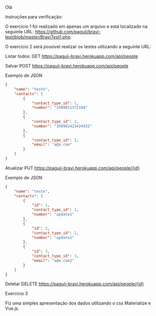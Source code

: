 Olá 

Instruções para verificação:

O exercicio 1 foi realizado em apenas um arquivo e está localizado na seguinte URL:
https://github.com/paguii/bravi-test/blob/master/BraviTest1.php

O exercicio 2 será possivel realizar os testes utilizando a seguinte URL:

Listar todos:
GET
https://paguii-bravi.herokuapp.com/api/people

Salvar
POST
https://paguii-bravi.herokuapp.com/api/people

Exemplo de JSON

```json
{
    "name": "teste",
    "contacts": [
        {
            "contact_type_id": 1,
            "number": "1999821372184"
        },
        {
            "contact_type_id": 2,
            "number": "199982423424432"
        },
        {
            "contact_type_id": 3,
            "email": "a@a.com"
        }
    ]
}
```

Atualizar
PUT
https://paguii-bravi.herokuapp.com/api/people/{id}

Exemplo de JSON
```json
{
    "name": "teste",
    "contacts": [
        {
            "id": 1,
            "contact_type_id": 1,
            "number": "update1"
        },
        {
            "id": 2,
            "contact_type_id": 2,
            "number": "update2"
        },
        {
            "id": 3,
            "contact_type_id": 3,
            "email": "a@a.com2"
        }
    ]
}
```

Deletar
DELETE
https://paguii-bravi.herokuapp.com/api/people/{id}

Exercicio 3

Fiz uma simples apresentação dos dados utilizando o css Materialize e Vue.js.
